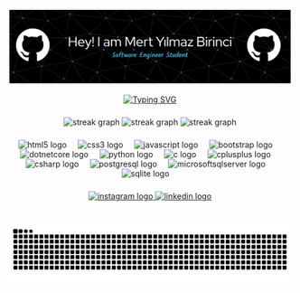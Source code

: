 ![Header](./github-header-banner.png)

<p align="center">
  <a href="https://git.io/typing-svg"><img src="https://readme-typing-svg.demolab.com?font=Archivo+Black&size=22&duration=4000&pause=500&color=0294FF&center=true&width=460&lines=%F0%9F%92%BB+.NET+%2F+C%23+%2F+MVC+%2F+Blazor;%F0%9F%8C%90+Web+Developing+(HTML%2CCSS%2C+JS);%F0%9F%9A%80+Full-Stack+Adventurer;%E2%9A%A1+Blazing+Blazor+Builder" alt="Typing SVG" /></a>
</p>

###

<div align="center">
   <img src="![Birincimert's Top Languages](https://github-readme-stats.vercel.app/api/top-langs/?username=Birincimert&theme=react&show_icons=true&hide_border=false&layout=compact)" height="150" alt="streak graph"  />
   <img src="![Birincimert's Streak](https://github-readme-streak-stats.herokuapp.com/?user=Birincimert&theme=react&hide_border=false)" height="150" alt="streak graph"  />
   <img src="![Birincimert's Stats](https://github-readme-stats.vercel.app/api?username=Birincimert&theme=react&show_icons=true&hide_border=false&count_private=true)" height="150" alt="streak graph"  />
</div>


###

<div align="center">
  <img src="https://cdn.jsdelivr.net/gh/devicons/devicon/icons/html5/html5-original.svg" height="30" alt="html5 logo"  />
  <img width="12" />
  <img src="https://cdn.jsdelivr.net/gh/devicons/devicon/icons/css3/css3-original.svg" height="30" alt="css3 logo"  />
  <img width="12" />
  <img src="https://cdn.jsdelivr.net/gh/devicons/devicon/icons/javascript/javascript-original.svg" height="30" alt="javascript logo"  />
  <img width="12" />
  <img src="https://cdn.jsdelivr.net/gh/devicons/devicon/icons/bootstrap/bootstrap-original.svg" height="30" alt="bootstrap logo"  />
  <img width="12" />
  <img src="https://cdn.jsdelivr.net/gh/devicons/devicon/icons/dotnetcore/dotnetcore-original.svg" height="30" alt="dotnetcore logo"  />
  <img width="12" />
  <img src="https://cdn.jsdelivr.net/gh/devicons/devicon/icons/python/python-original.svg" height="30" alt="python logo"  />
  <img width="12" />
  <img src="https://cdn.jsdelivr.net/gh/devicons/devicon/icons/c/c-original.svg" height="30" alt="c logo"  />
  <img width="12" />
  <img src="https://cdn.jsdelivr.net/gh/devicons/devicon/icons/cplusplus/cplusplus-original.svg" height="30" alt="cplusplus logo"  />
  <img width="12" />
  <img src="https://cdn.jsdelivr.net/gh/devicons/devicon/icons/csharp/csharp-original.svg" height="30" alt="csharp logo"  />
  <img width="12" />
  <img src="https://cdn.jsdelivr.net/gh/devicons/devicon/icons/postgresql/postgresql-original.svg" height="30" alt="postgresql logo"  />
  <img width="12" />
  <img src="https://cdn.jsdelivr.net/gh/devicons/devicon/icons/microsoftsqlserver/microsoftsqlserver-plain.svg" height="30" alt="microsoftsqlserver logo"  />
  <img width="12" />
  <img src="https://cdn.jsdelivr.net/gh/devicons/devicon/icons/sqlite/sqlite-original.svg" height="30" alt="sqlite logo"  />
  <img width="12" />
</div>

###

<div align="center">
  <a href="https://www.instagram.com/mert.birincii/" target="_blank">
    <img src="https://img.shields.io/static/v1?message=Instagram&logo=instagram&label=&color=E4405F&logoColor=white&labelColor=&style=for-the-badge" height="35" alt="instagram logo"  />
  </a>
  <a href="https://www.linkedin.com/in/birincimert" target="_blank">
    <img src="https://img.shields.io/static/v1?message=LinkedIn&logo=linkedin&label=&color=0077B5&logoColor=white&labelColor=&style=for-the-badge" height="35" alt="linkedin logo"  />
  </a>
</div>

###

<br clear="both">

<img src="https://raw.githubusercontent.com/Birincimert/Birincimert/output/snake.svg" alt="Snake animation" />

###
